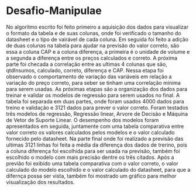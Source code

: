 # Desafio-Manipulae

No algoritmo escrito foi feito primeiro a aquisição dos dados para visualizar o formato da tabela e de suas colunas, onde foi verificado o tamanho do datasheet e o tipo de vairável de cada coluna.
Em seguida foi feito a adição de duas colunas na tabela para ajudar na previsão do valor correto, são essa a coluna CAP e a coluna diferença, a primeira é o unidade de volume e a segunda a diferença entre os preços calculados e correto.
A próxima parte foi checada a correlação entre as ultimas 4 colunas que são, qtdInsumos, calculado, correto, diferença e CAP. Nessa etapa foi observado o comportamento de variação das variáveis em relação a variação do preço correto, para seber se tinham uma correlação mínima para serem usadas.
As próximas etapas são a organização dos dados para treinar e validar os modelos de regressão para serem usados no final. A tabela foi separada em duas partes, onde foram usados 4000 dados para treino e validação e 3121 dados para prever o valor correto.
Foram testados três modelos de regressão, Regressão linear, Arvore de Decisão e Máquina de Vetor de Suporte Linear. O desempenho dos modelos foram apresentados em seguida, juntamente com uma tabela comparativa entre  valor correto os valores calculados pelos modelos e o valor calculado fornecido pelo datasheet.
Na parte final onde foi realizado a previsão das ultimas 3121 linhas foi feita a média da diferença dos dados de trerino, pois a coluna diferença foi escolhida para ser usada na previsão, também foi escolhido o modelo com mais precisão dentre os três citados. Após a previão foi exibido uma tabela comparativa com o valor correto, o valor calculado do modelo escolhido e o valor calculado do datasheet, para que a difernça possa ser vista, também foi mostrado um gráfico para melhor visualização dos resultados.

